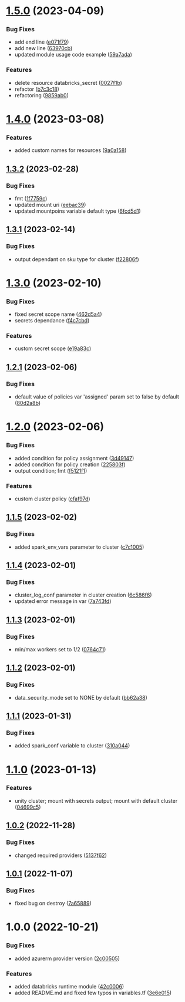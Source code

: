 # [1.5.0](https://github.com/data-platform-hq/terraform-databricks-databricks-runtime/compare/v1.4.0...v1.5.0) (2023-04-09)


### Bug Fixes

* add end line ([e071f79](https://github.com/data-platform-hq/terraform-databricks-databricks-runtime/commit/e071f79b7f30405ce8f43eb66e056a7fa9402dcd))
* add new line ([63970cb](https://github.com/data-platform-hq/terraform-databricks-databricks-runtime/commit/63970cb4cc0c91411fef6d7b7af5d0a4708a6142))
* updated module usage code example ([59a7ada](https://github.com/data-platform-hq/terraform-databricks-databricks-runtime/commit/59a7ada16dce18ef0f5f9ab97f20d140ffdf8d4a))


### Features

* delete resource databricks_secret ([0027f1b](https://github.com/data-platform-hq/terraform-databricks-databricks-runtime/commit/0027f1bb02e46a616011d0e46aa8bd80702b5f5b))
* refactor ([b7c3c18](https://github.com/data-platform-hq/terraform-databricks-databricks-runtime/commit/b7c3c18da9eec6f958a52c71cdc6116a981df954))
* refactoring ([9859ab0](https://github.com/data-platform-hq/terraform-databricks-databricks-runtime/commit/9859ab05cf5770dd2da04a38b65aab0576fa9d68))

# [1.4.0](https://github.com/data-platform-hq/terraform-databricks-databricks-runtime/compare/v1.3.2...v1.4.0) (2023-03-08)


### Features

* added custom names for resources ([9a0a158](https://github.com/data-platform-hq/terraform-databricks-databricks-runtime/commit/9a0a1586475b07895c8a033c11962e4fcde4ff6e))

## [1.3.2](https://github.com/data-platform-hq/terraform-databricks-databricks-runtime/compare/v1.3.1...v1.3.2) (2023-02-28)


### Bug Fixes

* fmt ([1f7759c](https://github.com/data-platform-hq/terraform-databricks-databricks-runtime/commit/1f7759c2787d6a3251661c758d01ee5e8dd2cb5c))
* updated mount uri ([eebac39](https://github.com/data-platform-hq/terraform-databricks-databricks-runtime/commit/eebac39ccf01d10faa50b872576a15443e7cc2db))
* updated mountpoins variable default type ([6fcd5d1](https://github.com/data-platform-hq/terraform-databricks-databricks-runtime/commit/6fcd5d11b5e0cc3ae3aef1a1b99c66f93b93a397))

## [1.3.1](https://github.com/data-platform-hq/terraform-databricks-databricks-runtime/compare/v1.3.0...v1.3.1) (2023-02-14)


### Bug Fixes

* output dependant on sku type for cluster ([f22806f](https://github.com/data-platform-hq/terraform-databricks-databricks-runtime/commit/f22806fadc3272108042478bab088906fc324602))

# [1.3.0](https://github.com/data-platform-hq/terraform-databricks-databricks-runtime/compare/v1.2.1...v1.3.0) (2023-02-10)


### Bug Fixes

* fixed secret scope name ([462d5a4](https://github.com/data-platform-hq/terraform-databricks-databricks-runtime/commit/462d5a42ea3d33f0f7c919535fe915b7c296243a))
* secrets dependance ([f4c7cbd](https://github.com/data-platform-hq/terraform-databricks-databricks-runtime/commit/f4c7cbdb8647bffda32abc492b35923d8bfaf517))


### Features

* custom secret scope ([e19a83c](https://github.com/data-platform-hq/terraform-databricks-databricks-runtime/commit/e19a83cc6d5e2816762cbfe7693006eb9f7b3560))

## [1.2.1](https://github.com/data-platform-hq/terraform-databricks-databricks-runtime/compare/v1.2.0...v1.2.1) (2023-02-06)


### Bug Fixes

* default value of policies var 'assigned' param set to false by default ([80d2a8b](https://github.com/data-platform-hq/terraform-databricks-databricks-runtime/commit/80d2a8b7f74648441b246ff406dea40fd838bbdd))

# [1.2.0](https://github.com/data-platform-hq/terraform-databricks-databricks-runtime/compare/v1.1.5...v1.2.0) (2023-02-06)


### Bug Fixes

* added condition for policy assignment ([3d49147](https://github.com/data-platform-hq/terraform-databricks-databricks-runtime/commit/3d49147c2bd67a2d33c94e307879a61ae154c6ed))
* added condition for policy creation ([225803f](https://github.com/data-platform-hq/terraform-databricks-databricks-runtime/commit/225803f25ed7ec8f96adb462d2d02c1d6e1de93e))
* output condition; fmt ([f5121f1](https://github.com/data-platform-hq/terraform-databricks-databricks-runtime/commit/f5121f190aae190232690e75de953ebf3797e856))


### Features

* custom cluster policy ([cfaf97d](https://github.com/data-platform-hq/terraform-databricks-databricks-runtime/commit/cfaf97d7790155d26989cbab60df44e1720d646e))

## [1.1.5](https://github.com/data-platform-hq/terraform-databricks-databricks-runtime/compare/v1.1.4...v1.1.5) (2023-02-02)


### Bug Fixes

* added spark_env_vars parameter to cluster ([c7c1005](https://github.com/data-platform-hq/terraform-databricks-databricks-runtime/commit/c7c1005c0d5f7eec5b8db37e739a2f9663975ca4))

## [1.1.4](https://github.com/data-platform-hq/terraform-databricks-databricks-runtime/compare/v1.1.3...v1.1.4) (2023-02-01)


### Bug Fixes

* cluster_log_conf parameter in cluster creation ([6c586f6](https://github.com/data-platform-hq/terraform-databricks-databricks-runtime/commit/6c586f693ea4c71aa55c6556f6e4e2bc188960f1))
* updated error message in var ([7a743fd](https://github.com/data-platform-hq/terraform-databricks-databricks-runtime/commit/7a743fd6e9a49b05290c1517f00d5f1025bb22b6))

## [1.1.3](https://github.com/data-platform-hq/terraform-databricks-databricks-runtime/compare/v1.1.2...v1.1.3) (2023-02-01)


### Bug Fixes

* min/max workers set to 1/2 ([0764c71](https://github.com/data-platform-hq/terraform-databricks-databricks-runtime/commit/0764c7125f5272bef20f72da4918e349df235c28))

## [1.1.2](https://github.com/data-platform-hq/terraform-databricks-databricks-runtime/compare/v1.1.1...v1.1.2) (2023-02-01)


### Bug Fixes

* data_security_mode set to NONE by default ([bb62a38](https://github.com/data-platform-hq/terraform-databricks-databricks-runtime/commit/bb62a38745c14d641b17bedcf1c6c797acbf7409))

## [1.1.1](https://github.com/data-platform-hq/terraform-databricks-databricks-runtime/compare/v1.1.0...v1.1.1) (2023-01-31)


### Bug Fixes

* added spark_conf variable to cluster ([310a044](https://github.com/data-platform-hq/terraform-databricks-databricks-runtime/commit/310a044920e2d435d48f19c295258a281613982a))

# [1.1.0](https://github.com/data-platform-hq/terraform-databricks-databricks-runtime/compare/v1.0.2...v1.1.0) (2023-01-13)


### Features

* unity cluster; mount with secrets output; mount with default cluster ([04699c5](https://github.com/data-platform-hq/terraform-databricks-databricks-runtime/commit/04699c521ad7ef081c5970e7a0ecbf30cccc39ad))

## [1.0.2](https://github.com/data-platform-hq/terraform-databricks-databricks-runtime/compare/v1.0.1...v1.0.2) (2022-11-28)


### Bug Fixes

* changed required providers ([5137f62](https://github.com/data-platform-hq/terraform-databricks-databricks-runtime/commit/5137f624d24768ccfb24d49d919552d5edcfe902))

## [1.0.1](https://github.com/data-platform-hq/terraform-databricks-databricks-runtime/compare/v1.0.0...v1.0.1) (2022-11-07)


### Bug Fixes

* fixed bug on destroy ([7a65889](https://github.com/data-platform-hq/terraform-databricks-databricks-runtime/commit/7a658892fba8e8b56d15af29fc568679537723cc))

# 1.0.0 (2022-10-21)


### Bug Fixes

* added azurerm provider version ([2c00505](https://github.com/data-platform-hq/terraform-databricks-databricks-runtime/commit/2c00505ad6c22473546848e1ecda5ef2aeb955d5))


### Features

* added databricks runtime module ([42c0006](https://github.com/data-platform-hq/terraform-databricks-databricks-runtime/commit/42c00061ae1252b5000e81e233a07098cd52c77a))
* added README.md and fixed few typos in variables.tf ([3e6e015](https://github.com/data-platform-hq/terraform-databricks-databricks-runtime/commit/3e6e015233e0aff02fd3b23fe376679f8f9e72ce))
